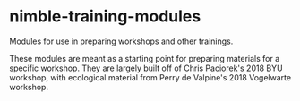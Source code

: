 # nimble-training-modules
Modules for use in preparing workshops and other trainings.

These modules are meant as a starting point for preparing materials for a specific workshop. They are largely built off of Chris Paciorek's 2018 BYU workshop, with ecological material from Perry de Valpine's 2018 Vogelwarte workshop.